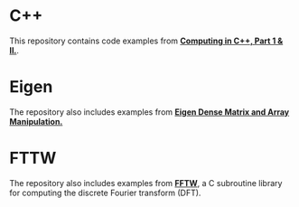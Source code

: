 # C++
This repository contains code examples from [**Computing in C++, Part 1 & II.**](http://wwwf.imperial.ac.uk/~rn/teaching/).

# Eigen
The repository also includes examples from [**Eigen Dense Matrix and Array Manipulation.**](https://eigen.tuxfamily.org/dox/group__DenseMatrixManipulation__chapter.html)

# FTTW
The repository also includes examples from [**FFTW**](http://www.fftw.org/), a C subroutine library for computing the discrete Fourier transform (DFT).
